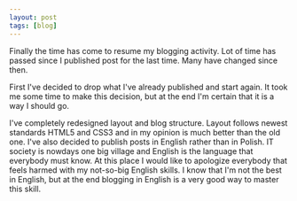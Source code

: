 ```yaml
---
layout: post
tags: [blog]
---
```

Finally the time has come to resume my blogging activity. Lot of time
has passed since I published post for the last time. Many have changed
since then.

First I've decided to drop what I've already published and start
again. It took me some time to make this decision, but at the end I'm
certain that it is a way I should go.

I've completely redesigned layout and blog structure. Layout follows
newest standards HTML5 and CSS3 and in my opinion is much better than
the old one. I've also decided to publish posts in English rather than
in Polish. IT society is nowdays one big village and English is the
language that everybody must know. At this place I would like to
apologize everybody that feels harmed with my not-so-big English
skills. I know that I'm not the best in English, but at the end
blogging in English is a very good way to master this skill.

